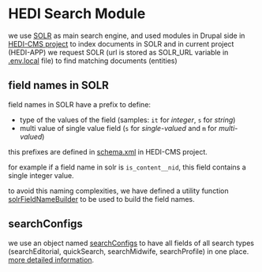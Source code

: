 # HEDI Search Module

we use [SOLR](https://solr.apache.org/) as main search engine, and used modules in Drupal side in [HEDI-CMS project](https://github.com/aidminutes/hedi-cms) to index documents in SOLR and in current project (HEDI-APP) we request SOLR (url is stored as SOLR_URL variable in [.env.local](./../../.env.local) file) to find matching documents (entities)

## field names in SOLR

field names in SOLR have a prefix to define:

- type of the values of the field (samples: `it` for _integer_, `s` for _string_)
- multi value of single value field (`s` for _single-valued_ and `m` for _multi-valued_)

this prefixes are defined in [schema.xml](https://github.com/aidminutes/hedi-cms/blob/main/config/solr/config/schema.xml#L171-L234) in HEDI-CMS project. 

for example if a field name in solr is `is_content__nid`, this field contains a single integer value. 

to avoid this naming complexities, we have defined a utility function [solrFieldNameBuilder](./server/solr/solrFieldNameBuilder.ts) to be used to build the field names.

## searchConfigs

we use an object named [searchConfigs](./server/solr/searchConfigs.ts) to have all fields of all search types (searchEditorial, quickSearch, searchMidwife, searchProfile) in one place. [more detailed information](./server/solr/README.md#searchConfigs).